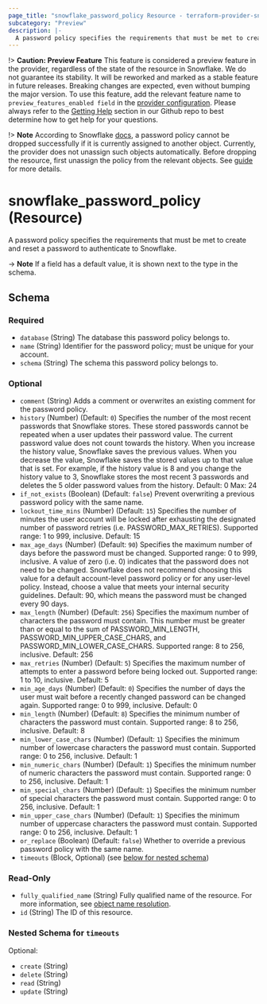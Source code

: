 ```yaml
---
page_title: "snowflake_password_policy Resource - terraform-provider-snowflake"
subcategory: "Preview"
description: |-
  A password policy specifies the requirements that must be met to create and reset a password to authenticate to Snowflake.
---
```


!> **Caution: Preview Feature** This feature is considered a preview feature in the provider, regardless of the state of the resource in Snowflake. We do not guarantee its stability. It will be reworked and marked as a stable feature in future releases. Breaking changes are expected, even without bumping the major version. To use this feature, add the relevant feature name to `preview_features_enabled field` in the [provider configuration](https://registry.terraform.io/providers/snowflakedb/snowflake/latest/docs#schema). Please always refer to the [Getting Help](https://github.com/Snowflake-Labs/terraform-provider-snowflake?tab=readme-ov-file#getting-help) section in our Github repo to best determine how to get help for your questions.

!> **Note** According to Snowflake [docs](https://docs.snowflake.com/en/sql-reference/sql/drop-password-policy#usage-notes), a password policy cannot be dropped successfully if it is currently assigned to another object. Currently, the provider does not unassign such objects automatically. Before dropping the resource, first unassign the policy from the relevant objects. See [guide](../guides/unassigning_policies) for more details.

# snowflake_password_policy (Resource)

A password policy specifies the requirements that must be met to create and reset a password to authenticate to Snowflake.



-> **Note** If a field has a default value, it is shown next to the type in the schema.

<!-- schema generated by tfplugindocs -->
## Schema

### Required

- `database` (String) The database this password policy belongs to.
- `name` (String) Identifier for the password policy; must be unique for your account.
- `schema` (String) The schema this password policy belongs to.

### Optional

- `comment` (String) Adds a comment or overwrites an existing comment for the password policy.
- `history` (Number) (Default: `0`) Specifies the number of the most recent passwords that Snowflake stores. These stored passwords cannot be repeated when a user updates their password value. The current password value does not count towards the history. When you increase the history value, Snowflake saves the previous values. When you decrease the value, Snowflake saves the stored values up to that value that is set. For example, if the history value is 8 and you change the history value to 3, Snowflake stores the most recent 3 passwords and deletes the 5 older password values from the history. Default: 0 Max: 24
- `if_not_exists` (Boolean) (Default: `false`) Prevent overwriting a previous password policy with the same name.
- `lockout_time_mins` (Number) (Default: `15`) Specifies the number of minutes the user account will be locked after exhausting the designated number of password retries (i.e. PASSWORD_MAX_RETRIES). Supported range: 1 to 999, inclusive. Default: 15
- `max_age_days` (Number) (Default: `90`) Specifies the maximum number of days before the password must be changed. Supported range: 0 to 999, inclusive. A value of zero (i.e. 0) indicates that the password does not need to be changed. Snowflake does not recommend choosing this value for a default account-level password policy or for any user-level policy. Instead, choose a value that meets your internal security guidelines. Default: 90, which means the password must be changed every 90 days.
- `max_length` (Number) (Default: `256`) Specifies the maximum number of characters the password must contain. This number must be greater than or equal to the sum of PASSWORD_MIN_LENGTH, PASSWORD_MIN_UPPER_CASE_CHARS, and PASSWORD_MIN_LOWER_CASE_CHARS. Supported range: 8 to 256, inclusive. Default: 256
- `max_retries` (Number) (Default: `5`) Specifies the maximum number of attempts to enter a password before being locked out. Supported range: 1 to 10, inclusive. Default: 5
- `min_age_days` (Number) (Default: `0`) Specifies the number of days the user must wait before a recently changed password can be changed again. Supported range: 0 to 999, inclusive. Default: 0
- `min_length` (Number) (Default: `8`) Specifies the minimum number of characters the password must contain. Supported range: 8 to 256, inclusive. Default: 8
- `min_lower_case_chars` (Number) (Default: `1`) Specifies the minimum number of lowercase characters the password must contain. Supported range: 0 to 256, inclusive. Default: 1
- `min_numeric_chars` (Number) (Default: `1`) Specifies the minimum number of numeric characters the password must contain. Supported range: 0 to 256, inclusive. Default: 1
- `min_special_chars` (Number) (Default: `1`) Specifies the minimum number of special characters the password must contain. Supported range: 0 to 256, inclusive. Default: 1
- `min_upper_case_chars` (Number) (Default: `1`) Specifies the minimum number of uppercase characters the password must contain. Supported range: 0 to 256, inclusive. Default: 1
- `or_replace` (Boolean) (Default: `false`) Whether to override a previous password policy with the same name.
- `timeouts` (Block, Optional) (see [below for nested schema](#nestedblock--timeouts))

### Read-Only

- `fully_qualified_name` (String) Fully qualified name of the resource. For more information, see [object name resolution](https://docs.snowflake.com/en/sql-reference/name-resolution).
- `id` (String) The ID of this resource.

<a id="nestedblock--timeouts"></a>
### Nested Schema for `timeouts`

Optional:

- `create` (String)
- `delete` (String)
- `read` (String)
- `update` (String)
